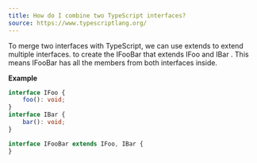 ```yaml
---
title: How do I combine two TypeScript interfaces?
source: https://www.typescriptlang.org/
---
```


To merge two interfaces with TypeScript, we can use extends to extend multiple interfaces. to create the IFooBar that extends IFoo and IBar . This means IFooBar has all the members from both interfaces inside.

**Example**

```typescript
interface IFoo {
    foo(): void;
}
interface IBar {
    bar(): void;
}

interface IFooBar extends IFoo, IBar {
}
```
